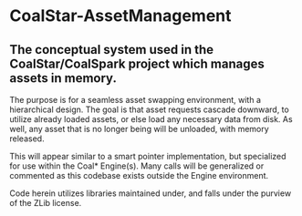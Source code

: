 # CoalStar-AssetManagement
## The conceptual system used in the CoalStar/CoalSpark project which manages assets in memory.

The purpose is for a seamless asset swapping environment, with a hierarchical design. The goal is that asset requests cascade downward, to utilize already loaded assets, or else load any necessary data from disk. As well, any asset that is no longer being will be unloaded, with memory released.

This will appear similar to a smart pointer implementation, but specialized for use within the Coal* Engine(s). Many calls will be generalized or commented as this codebase exists outside the Engine environment.

Code herein utilizes libraries maintained under, and falls under the purview of the ZLib license.
